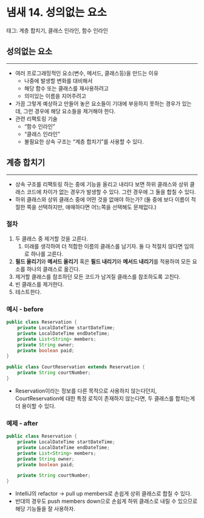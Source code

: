 # 냄새 14. 성의없는 요소

태그: 계층 합치기, 클래스 인라인, 함수 인라인

## 성의없는 요소

---

- 여러 프로그래밍적인 요소(변수, 메서드, 클래스등)을 만드는 이유
    - 나중에 발생할 변화를 대비해서
    - 해당 함수 또는 클래스를 재사용하려고
    - 의미있는 이름을 지어주려고
- 가끔 그렇게 예상하고 만들어 놓은 요소들이 기대에 부응하지 못하는 경우가 있는데, 그런 경우에 해당 요소들을 제거해야 한다.
- 관련 리팩토링 기술
    - “함수 인라인”
    - “클래스 인라인”
    - 불필요한 상속 구조는 “계층 합치기”를 사용할 수 있다.

## 계층 합치기

---

- 상속 구조를 리팩토링 하는 중에 기능을 올리고 내리다 보면 하위 클래스와 상위 클래스 코드에 차이가 없는 경우가 발생할 수 있다. 그런 경우에 그 둘을 합칠 수 있다.
- 하위 클래스와 상위 클래스 중에 어떤 것을 없애야 하는가? (둘 중에 보다 이름이 적절한 쪽을 선택하지만, 애매하다면 어느쪽을 선택해도 문제없다.)

### 절차

1. 두 클래스 중 제거할 것을 고른다.
    1. 미래를 생각하여 더 적합한 이름의 클래스를 남기자. 둘 다 적절치 않다면 임의로 하나를 고른다.
2. **필드 올리기**와 **메서드 올리기** 혹은 **필드 내리기**와 **메서드 내리기**를 적용하여 모든 요소를 하나의 클래스로 옮긴다.
3. 제거할 클래스를 참조하던 모든 코드가 남겨질 클래스를 참조하도록 고친다.
4. 빈 클래스를 제거한다.
5. 테스트한다.

### 예시 - before

```java
public class Reservation {
    private LocalDateTime startDateTime;
    private LocalDateTime endDateTime;
    private List<String> members;
    private String owner;
    private boolean paid;
}

public class CourtReservation extends Reservation {
    private String courtNumber;
}
```

- Reservation이라는 정보를 다른 목적으로 사용하지 않는다던지, CourtReservation에 대한 특정 로직이 존재하지 않는다면, 두 클래스를 합치는게 더 용이할 수 있다.

### 예제 - after

```java
public class Reservation {
    private LocalDateTime startDateTime;
    private LocalDateTime endDateTime;
    private List<String> members;
    private String owner;
    private boolean paid;

    private String courtNumber;
}
```

- IntelliJ의 refactor → pull up members로 손쉽게 상위 클래스로 합칠 수 있다.
- 반대의 경우도 push members down으로 손쉽게 하위 클래스로 내릴 수 있으므로 해당 기능들을 잘 사용하자.
